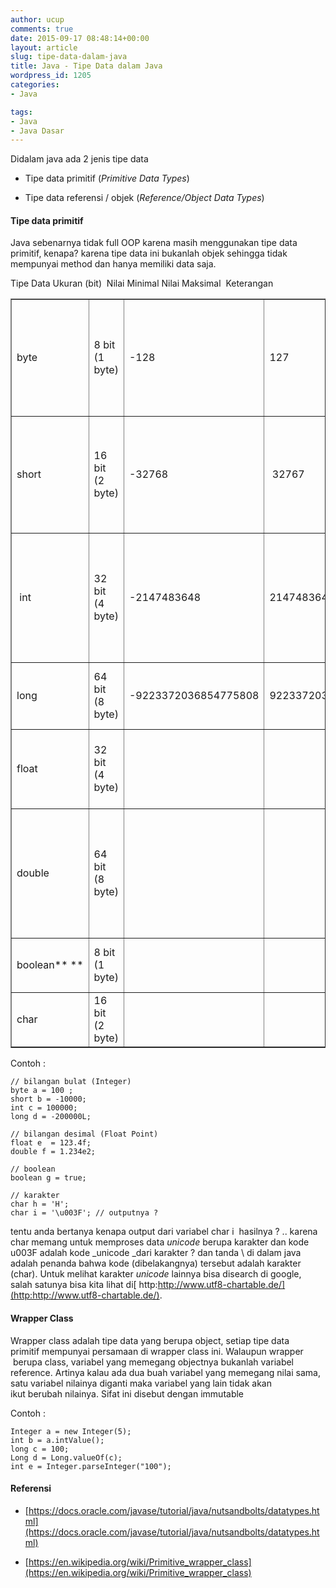 ```yaml
---
author: ucup
comments: true
date: 2015-09-17 08:48:14+00:00
layout: article
slug: tipe-data-dalam-java
title: Java - Tipe Data dalam Java
wordpress_id: 1205
categories:
- Java

tags:
- Java
- Java Dasar
---
```


Didalam java ada 2 jenis tipe data





  * Tipe data primitif (_Primitive Data Types_)


  * Tipe data referensi / objek (_Reference/Object Data Types_)





#### Tipe data primitif



Java sebenarnya tidak full OOP karena masih menggunakan tipe data primitif, kenapa? karena tipe data ini bukanlah objek sehingga tidak mempunyai method dan hanya memiliki data saja.

<!-- more -->

<table border=1>

<tr >
Tipe Data
Ukuran (bit)
 Nilai Minimal
Nilai Maksimal
 Keterangan
</tr>

<tbody >
<tr >

<td >  byte 
</td>

<td >8 bit (1 byte)
</td>

<td >-128
</td>

<td >127
</td>

<td >Tipe data ini lebih menghemat memori dibanding dengan int, terutama kalau datanya berupa array
</td>
</tr>
<tr >

<td >short
</td>

<td >16 bit (2 byte)
</td>

<td >-32768
</td>

<td > 32767
</td>

<td >Sama dengan byte, gunakan kalau perlu optimisasi penggunaan memory, terutama kalau datanya berupa array
</td>
</tr>
<tr >

<td > int
</td>

<td >32 bit (4 byte)
</td>

<td >-2147483648
</td>

<td >2147483647
</td>

<td >int adalah tipe data yang paling sering digunakan untuk representasi bilangan bulat. Kalau jangkauan angkanya kurang lebar gunakan long.
</td>
</tr>
<tr >

<td >long
</td>

<td >64 bit (8 byte)
</td>

<td >-9223372036854775808
</td>

<td >9223372036854775807
</td>

<td >Data ini digunakan jika jangkauannya lebih besar dari int
</td>
</tr>
<tr >

<td >float
</td>

<td >32 bit (4 byte)
</td>

<td >
</td>

<td >
</td>

<td > float adalah tipe data pecahan yang didefnisikan oleh standard IEEE 754.
</td>
</tr>
<tr >

<td >double
</td>

<td >64 bit (8 byte)
</td>

<td >
</td>

<td >
</td>

<td >double adalah tipe data pecahan yang didefnisikan oleh standard IEEE 754. Umumnya digunakan sebagai tipe data default untuk nilai desimal.
</td>
</tr>
<tr >

<td >boolean** **
</td>

<td >8 bit (1 byte)
</td>

<td >
</td>

<td >
</td>

<td >nilai hanya _true_ atau _false _(benar atau salah)
</td>
</tr>
<tr >

<td >char
</td>

<td >16 bit (2 byte)
</td>

<td >
</td>

<td >
</td>

<td >menyimpan nilai berupa karakter _unicode_
</td>
</tr>
</tbody>
</table>

Contoh :



    // bilangan bulat (Integer)
    byte a = 100 ;
    short b = -10000;
    int c = 100000;
    long d = -200000L;

    // bilangan desimal (Float Point)
    float e  = 123.4f;
    double f = 1.234e2;

    // boolean
    boolean g = true;

    // karakter
    char h = 'H';
    char i = '\u003F'; // outputnya ?



tentu anda bertanya kenapa output dari variabel char i  hasilnya ? .. karena char memang untuk memproses data _unicode_ berupa karakter dan kode u003F adalah kode _unicode _dari karakter ? dan tanda \ di dalam java adalah penanda bahwa kode (dibelakangnya) tersebut adalah karakter (char). Untuk melihat karakter _unicode_ lainnya bisa disearch di google, salah satunya bisa kita lihat di[ http:http://www.utf8-chartable.de/](http:http://www.utf8-chartable.de/).



#### Wrapper Class



Wrapper class adalah tipe data yang berupa object, setiap tipe data primitif mempunyai persamaan di wrapper class ini. Walaupun wrapper  berupa class, variabel yang memegang objectnya bukanlah variabel reference. Artinya kalau ada dua buah variabel yang memegang nilai sama, satu variabel nilainya diganti maka variabel yang lain tidak akan ikut berubah nilainya. Sifat ini disebut dengan immutable

Contoh :



    Integer a = new Integer(5);
    int b = a.intValue();
    long c = 100;
    Long d = Long.valueOf(c);
    int e = Integer.parseInteger("100");







#### Referensi







  * [https://docs.oracle.com/javase/tutorial/java/nutsandbolts/datatypes.html](https://docs.oracle.com/javase/tutorial/java/nutsandbolts/datatypes.html)


  * [https://en.wikipedia.org/wiki/Primitive_wrapper_class](https://en.wikipedia.org/wiki/Primitive_wrapper_class)
